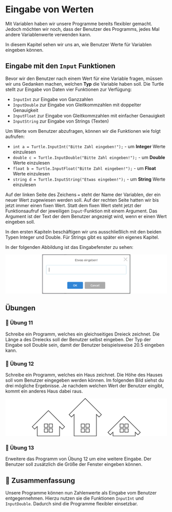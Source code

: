 # Eingabe von Werten

Mit Variablen haben wir unsere Programme bereits flexibler gemacht.
Jedoch möchten wir noch, dass der Benutzer des Programms,
jedes Mal andere Variablenwerte verwenden kann.

In diesem Kapitel sehen wir uns an, wie Benutzer Werte für Variablen eingeben können.

## Eingabe mit den `Input` Funktionen

Bevor wir den Benutzer nach einem Wert für eine Variable fragen, müssen wir uns
Gedanken machen, welchen **Typ** die Variable haben soll.
Die Turtle stellt zur Eingabe von Daten vier Funktionen zur Verfügung:

* `InputInt` zur Eingabe von Ganzzahlen
* `InputDouble` zur Eingabe von Gleitkommzahlen mit doppelter Genauigkeit
* `InputFloat` zur Eingabe von Gleitkommzahlen mit einfacher Genauigkeit
* `InputString` zur Eingabe von Strings (Texten)

Um Werte vom Benutzer abzufragen, können wir die Funktionen wie folgt aufrufen:

+ `int a = Turtle.InputInt("Bitte Zahl eingeben!");` - um **Integer** Werte einzulesen
+ `double c = Turtle.InputDouble("Bitte Zahl eingeben!");` - um **Double** Werte einzulesen
+ `float b = Turtle.InputFloat("Bitte Zahl eingeben!");` - um **Float** Werte einzulesen
+ `string d = Turtle.InputString("Etwas eingeben!");` - um **String** Werte einzulesen

Auf der linken Seite des Zeichens `=` steht der Name der Variablen,
der ein neuer Wert zugewiesen werden soll.
Auf der rechten Seite hatten wir bis jetzt immer einen fixen Wert.
Statt dem fixen Wert steht jetzt der Funktionsaufruf der jeweiligen `Input`-Funktion mit einem Argument.
Das Argument ist der Text der dem Benutzer angezeigt wird,
wenn er einen Wert eingeben soll.


In den ersten Kapiteln beschäftigen wir uns ausschließlich mit den beiden
Typen Integer und Double. Für Strings gibt es später ein eigenes Kapitel.

In der folgenden Abbildung ist das Eingabefenster zu sehen:

![Eingabe eines Werts](./images/input.png)



## Übungen


### 📝 Übung 11

Schreibe ein Programm, welches ein gleichseitiges Dreieck zeichnet.
Die Länge a des Dreiecks soll der Benutzer selbst eingeben.
Der Typ der Eingabe soll Double sein, damit der Benutzer beispielsweise 20.5 
eingeben kann.

### 📝 Übung 12

Schreibe ein Programm, welches ein Haus zeichnet.
Die Höhe des Hauses soll vom Benutzer eingegeben werden können.
Im folgenden Bild siehst du drei mögliche Ergebnisse.
Je nachdem welchen Wert der Benutzer eingibt, kommt ein anderes Haus dabei raus.

![Haus mit verschiedenen Höhen](./images/house.png)

### 📝 Übung 13

Erweitere das Programm von Übung 12 um eine weitere Eingabe.
Der Benutzer soll zusätzlich die Größe der Fenster eingeben können.

## 🧭 Zusammenfassung

Unsere Programme können nun Zahlenwerte als Eingabe vom Benutzer entgegennehmen.
Hierzu nutzen sie die Funktionen `InputInt` und `InputDouble`.
Dadurch sind die Programme flexibler einsetzbar.





























